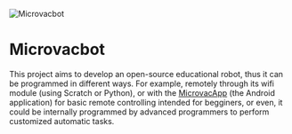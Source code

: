 ![Microvacbot](https://itabteilungonline.eu/nextcloud/dpm/index.php/apps/files_sharing/publicpreview/sqGoaQK2Y6Qr6y5?x=1358&y=314&a=true&file=IMG_20200807_103907.jpg&scalingup=0)

# Microvacbot
This project aims to develop an open-source educational robot, thus it can be programmed in different ways. For example, remotely through its wifi module (using Scratch or Python), or with the [MicrovacApp](https://github.com/dpm76/MicrovacApp) (the Android application) for basic remote controlling intended for begginers, or even, it could be internally programmed by advanced programmers to perform customized automatic tasks.
